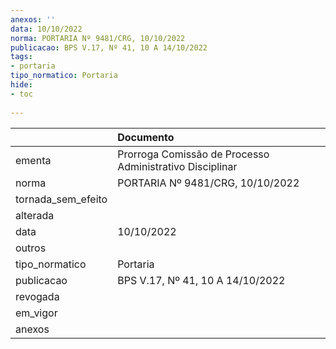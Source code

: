 ```yaml
---
anexos: ''
data: 10/10/2022
norma: PORTARIA Nº 9481/CRG, 10/10/2022
publicacao: BPS V.17, Nº 41, 10 A 14/10/2022
tags:
- portaria
tipo_normatico: Portaria
hide: 
- toc 
 
---
```


|                    | Documento                                                |
|:-------------------|:---------------------------------------------------------|
| ementa             | Prorroga Comissão de Processo Administrativo Disciplinar |
| norma              | PORTARIA Nº 9481/CRG, 10/10/2022                         |
| tornada_sem_efeito |                                                          |
| alterada           |                                                          |
| data               | 10/10/2022                                               |
| outros             |                                                          |
| tipo_normatico     | Portaria                                                 |
| publicacao         | BPS V.17, Nº 41, 10 A 14/10/2022                         |
| revogada           |                                                          |
| em_vigor           |                                                          |
| anexos             |                                                          |